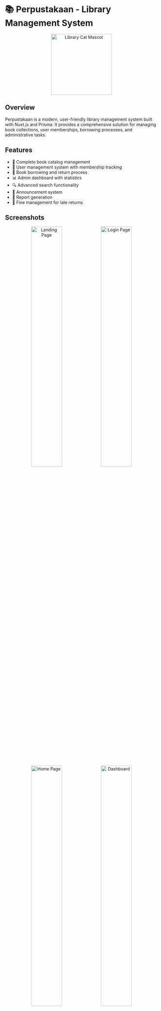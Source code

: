 
# 📚 Perpustakaan - Library Management System

<div align="center">
  <img src="https://github.com/storedesign/image-store/blob/main/logo.png?raw=true" alt="Library Cat Mascot" width="200" />
</div>

## Overview

Perpustakaan is a modern, user-friendly library management system built with Nuxt.js and Prisma. It provides a comprehensive solution for managing book collections, user memberships, borrowing processes, and administrative tasks.

## Features

- 📖 Complete book catalog management
- 👥 User management system with membership tracking
- 📅 Book borrowing and return process
- 📊 Admin dashboard with statistics
- 🔍 Advanced search functionality
- 🔔 Announcement system
- 📝 Report generation
- 💸 Fine management for late returns

## Screenshots

<div align="center">
  <img src="https://github.com/storedesign/image-store/blob/main/%E5%B1%8F%E5%B9%95%E6%88%AA%E5%9B%BE%202025-03-20%20231912.png?raw=true" alt="Landing Page" width="45%" />
  <img src="https://github.com/storedesign/image-store/blob/main/%E5%B1%8F%E5%B9%95%E6%88%AA%E5%9B%BE%202025-03-20%20232119.png?raw=true" alt="Login Page" width="45%" />
  <br /><br />
  <img src="https://github.com/storedesign/image-store/blob/main/%E5%B1%8F%E5%B9%95%E6%88%AA%E5%9B%BE%202025-03-20%20232352.png?raw=true" alt="Home Page" width="45%" />
  <img src="https://github.com/storedesign/image-store/blob/main/%E5%B1%8F%E5%B9%95%E6%88%AA%E5%9B%BE%202025-03-20%20232428.png?raw=true" alt="Dashboard" width="45%" />
</div>

## Getting Started

### Prerequisites

- Node.js (v16 or later)
- npm or yarn
- MySQL database

### Installation

1. Clone the repository
```bash
git clone https://github.com/AdityaDwiNugroho/UKKPerpus.git
cd UKKPerpus
```

2. Install dependencies
```bash
npm install
# or
yarn install
```

3. Set up your environment variables by creating a `.env` file in the project root:
```
DATABASE_URL="mysql://username:password@localhost:3307/db_perpustakaan_ukk"
NUXT_AUTH_BASE_URL="localhost:3000/api/auth"
AUTH_SECRET="your-secret-key-here"
# Generate a secret key using: node -e "console.log(require('crypto').randomBytes(32).toString('hex'))"
```

4. Initialize the database and run migrations
```bash
npx prisma migrate dev
```

5. Start the development server
```bash
npm run dev
# or
yarn dev
```

6. Visit `http://localhost:3000` in your browser

## Usage Guide

### For Library Members

1. **Registration**: Create a new account from the registration page
2. **Browsing Books**: Explore the catalog using the search and filter options
3. **Borrowing Books**: 
   - Select a book you want to borrow
   - Click the "Borrow" button
   - Confirm the borrowing period
4. **Managing Your Account**:
   - View currently borrowed books
   - Check due dates and any applicable fines
   - Update your profile information

### For Administrators

1. **Managing Books**:
   - Add new books to the catalog with complete information
   - Update book details and availability status
   - Remove books from circulation when necessary
   
2. **User Management**:
   - Approve new user registrations
   - Manage user roles and permissions
   - Handle account suspensions if needed
   
3. **Loan Processing**:
   - Process book checkouts and returns
   - Override due dates when necessary
   - Manage reservation queues
   
4. **Report Generation**:
   - Generate usage statistics
   - Track popular books and user activity
   - Monitor overdue books and fines

## Troubleshooting

### Common Issues

1. **Database Connection Errors**:
   - Verify your MySQL server is running on port 3307
   - Check that the database name matches `db_perpustakaan_ukk`
   - Ensure your database credentials are correct in the `.env` file

2. **TypeScript Errors**:
   - Some files may show TypeScript errors (red underlines) in your IDE
   - These are expected and won't affect the application's functionality
   - We're continuously working to resolve these issues

3. **Prisma Migration Issues**:
   - If you encounter problems with migrations, try:
   ```bash
   npx prisma migrate reset
   npx prisma generate
   npx prisma migrate dev
   ```

## License

**License:** [CC BY-NC-ND 4.0](https://creativecommons.org/licenses/by-nc-nd/4.0/)

Creative Commons Attribution-NonCommercial-NoDerivatives 4.0 International (CC BY-NC-ND 4.0)

Copyright (c) 2025 Aditya Dwi Nugroho

You are free to:
- Share — copy and redistribute the material in any medium or format.

Under the following terms:
- **Attribution** — You must give appropriate credit.
- **NonCommercial** — You may not use the material for commercial purposes.
- **NoDerivatives** — If you remix, transform, or build upon the material, you may **not** distribute the modified material.

[![CC BY-NC-ND 4.0][cc-by-nc-nd-image]][cc-by-nc-nd]

[cc-by-nc-nd]: https://creativecommons.org/licenses/by-nc-nd/4.0/
[cc-by-nc-nd-image]: https://i.creativecommons.org/l/by-nc-nd/4.0/88x31.png

📜 For more details: https://creativecommons.org/licenses/by-nc-nd/4.0/

## Contributing

Contributions are welcome! Please ensure you respect the license terms when contributing.

1. Fork the repository
2. Create your feature branch (`git checkout -b feature/amazing-feature`)
3. Commit your changes (`git commit -m 'Add some amazing feature'`)
4. Push to the branch (`git push origin feature/amazing-feature`)
5. Open a Pull Request

## Issues and Support

If you encounter any issues or have suggestions for improvements, please feel free to reach out or [open an issue](https://github.com/AdityaDwiNugroho/UKKPerpus/issues). Our friendly library cat is always happy to help! 😺

## Contact

Aditya Dwi Nugroho - [@ProgrammerADN](https://x.com/ProgrammerADN) - aditadit120420@gmail.com

Project Link: [https://github.com/AdityaDwiNugroho/UKKPerpus](https://github.com/AdityaDwiNugroho/UKKPerpus)

---

<div align="center">
  <img src="https://github.com/storedesign/image-store/blob/main/dance-cat.gif?raw=true" alt="Library Cat Mascot" width="100" />
  <p>Made with ❤️ and a little help from our library cat!</p>
</div>
